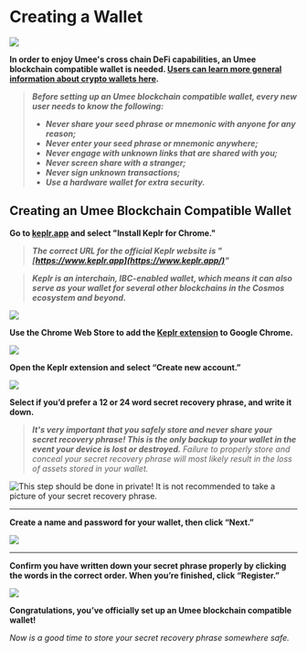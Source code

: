# Creating a Wallet

![](/bg/creating-wallet.png)

**In order to enjoy Umee's cross chain DeFi capabilities, an Umee blockchain compatible wallet is needed. [Users can learn more general information about crypto wallets here](/users/blockchain-basics/what-is-wallet).**

> _**Before setting up an Umee blockchain compatible wallet, every new user needs to know the following:**_
>
> * _**Never share your seed phrase or mnemonic with anyone for any reason;**_
> * _**Never enter your seed phrase or mnemonic anywhere;**_
> * _**Never engage with unknown links that are shared with you;**_
> * _**Never screen share with a stranger;**_
> * _**Never sign unknown transactions;**_
> * _**Use a hardware wallet for extra security.**_

## Creating an Umee Blockchain Compatible Wallet

**Go to [keplr.app](https://www.keplr.app/) and select "Install Keplr for Chrome."**

> _**The correct URL for the official Keplr website is "[https://www.keplr.app](https://www.keplr.app/)"**_

> _**Keplr is an interchain, IBC-enabled wallet, which means it can also serve as your wallet for several other blockchains in the Cosmos ecosystem and beyond.**_

![](/bg/umee-wallet-1.png)

**Use the Chrome Web Store to add the [Keplr extension](https://chrome.google.com/webstore/detail/keplr/dmkamcknogkgcdfhhbddcghachkejeap/related) to Google Chrome.**

![](/bg/umee-wallet-2.png)

**Open the Keplr extension and select “Create new account.”**

![](/bg/umee-wallet-3.png)

**Select if you’d prefer a 12 or 24 word secret recovery phrase, and write it down.**

> _**It's very important that you safely store and never share your secret recovery phrase! This is the only backup to your wallet in the event your device is lost or destroyed.** Failure to properly store and conceal your secret recovery phrase will most likely result in the loss of assets stored in your wallet._

![This step should be done in private! It is not recommended to take a picture of your secret recovery phrase.](/bg/umee-wallet-4.png)

****

**Create a name and password for your wallet, then click “Next.”**

![](/bg/umee-wallet-5.png)

****

**Confirm you have written down your secret phrase properly by clicking the words in the correct order. When you’re finished, click “Register.”**

![](/bg/umee-wallet-6.png)

**Congratulations, you’ve officially set up an Umee blockchain compatible wallet!**

_Now is a good time to store your secret recovery phrase somewhere safe._